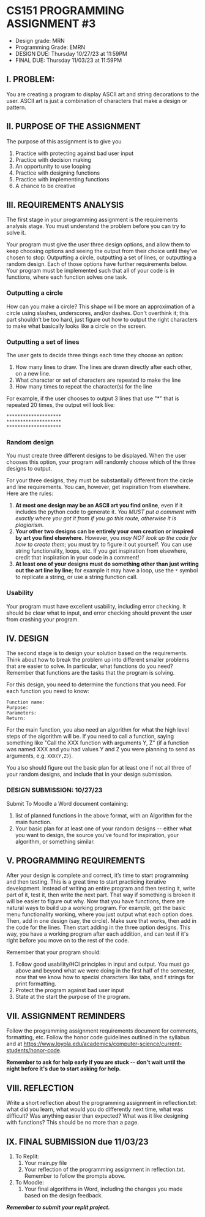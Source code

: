# CS151 PROGRAMMING ASSIGNMENT #3

* Design grade: MRN
* Programming Grade:  EMRN                                 			
* DESIGN DUE: Thursday 10/27/23 at 11:59PM
* FINAL DUE: Thursday 11/03/23 at 11:59PM

## I. PROBLEM:

You are creating a program to display ASCII art and string decorations to the user. ASCII art is just a combination of characters that make a design or pattern.

## II. PURPOSE OF THE ASSIGNMENT

The purpose of this assignment is to give you  
1. Practice with protecting against bad user input
2. Practice with decision making
3. An opportunity to use looping
4. Practice with designing functions
5. Practice with implementing functions
6. A chance to be creative

## III. REQUIREMENTS ANALYSIS 

The first stage in your programming assignment is the requirements analysis stage.  You must understand the problem before you can try to solve it.

Your program must give the user three design options, and allow them to keep choosing options and seeing the output from their choice until they've chosen to stop: Outputting a circle, outputting a set of lines, or outputting a random design. Each of those options have further requirements below. Your program must be implemented such that all of your code is in functions, where each function solves one task.

### Outputting  a circle
How can you make a circle? This shape will be more an approximation of a circle using slashes, underscores, and/or dashes. Don't overthink it; this part shouldn't be too hard, just figure out how to output the right characters to make what basically looks like a circle on the screen.

### Outputting a set of lines
The user gets to decide three things each time they choose an option:

1. How many lines to draw. The lines are drawn directly after each other, on a new line.
2. What character or set of characters are repeated to make the line
3. How many times to repeat the character(s) for the line

For example, if the user chooses to output 3 lines that use "*" that is repeated 20 times, the output will look like:
```
********************
********************
********************
```

### Random design
You must create three different designs to be displayed. When the user chooses this option, your program will randomly choose which of the three designs to output. 

For your three designs, they must be substantially different from the circle and line requirements. You can, however, get inspiration from elsewhere. Here are the rules:

1. **At most one design may be an ASCII art you find online**, even if it includes the python code to generate it. *You MUST put a comment with exactly where you got it from if you go this route, otherwise it is plagiarism.*
2. **Your other two designs can be entirely your own creation or inspired by art you find elsewhere.** However, you *may NOT look up the code for how to create them*; you must try to figure it out yourself. You can use string functionality, loops, etc. If you get inspiration from elsewhere, credit that inspiration in your code in a comment!
3. **At least one of your designs must do something other than just writing out the art line by line**; for example it may have a loop, use the `*` symbol to replicate a string, or use a string function call.

### Usability
Your program must have excellent usability, including error checking. It should be clear what to input, and error checking should prevent the user from crashing your program.

## IV. DESIGN

The second stage is to design your solution based on the requirements. Think about how to break the problem up into different smaller problems that are easier to solve. In particular, what functions do you need? Remember that functions are the tasks that the program is solving.

For this design, you need to determine the functions that you need. For each function you need to know:
```
Function name:
Purpose:
Parameters:
Return:
```

For the main function, you also need an algorithm for what the high level steps of the algorithm will be. If you need to call a function, saying something like "Call the XXX function with arguments Y, Z" (if a function was named XXX and you had values Y and Z you were planning to send as arguments, e.g. `XXX(Y,Z)`).

You also should figure out the basic plan for at least one if not all three of your random designs, and include that in your design submission.


### DESIGN SUBMISSION: 10/27/23

Submit To Moodle a Word document containing:

1. list of planned functions in the above format, with an Algorithm for the main function.
2. Your basic plan for at least one of your random designs -- either what you want to design, the source you've found for inspiration, your algorithm, or something similar.

## V. PROGRAMMING REQUIREMENTS

After your design is complete and correct, it’s time to start programming and then testing. This is a great time to start practicing iterative development. Instead of writing an entire program and then testing it, write part of it, test it, then write the next part. That way if something is broken it will be easier to figure out why. Now that you have functions, there are natural ways to build up a working program. For example, get the basic menu functionality working, where you just output what each option does. Then, add in one design (say, the circle). Make sure that works, then add in the code for the lines. Then start adding in the three option designs. This way, you have a working program after each addition, and can test if it's right before you move on to the rest of the code.

Remember that your program should:
1. Follow good usability/HCI principles in input and output. You must go above and beyond what we were doing in the first half of the semester, now that we know how to special characters like tabs, and f strings for print formatting.
2. Protect the program against bad user input
3. State at the start the purpose of the program.

## VII. ASSIGNMENT REMINDERS

Follow the programming assignment requirements document for comments, formatting, etc. Follow the honor code guidelines outlined in the syllabus and at https://www.loyola.edu/academics/computer-science/current-students/honor-code.

**Remember to ask for help early if you are stuck -- don't wait until the night before it's due to start asking for help.**

## VIII. REFLECTION

Write a short reflection about the programming assignment in reflection.txt: what did you learn, what would you do differently next time, what was difficult? Was anything easier than expected?  What was it like designing with functions? This should be no more than a page.

## IX. FINAL SUBMISSION due 11/03/23

1. To Replit:  
    1. Your main.py file    
    2. Your reflection of the programming assignment in reflection.txt. Remember to follow the prompts above.
2. To Moodle:    
    1. Your final algorithms in Word, including the changes you made based on the design feedback.

***Remember to submit your replit project.***
